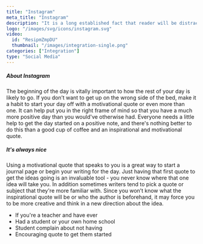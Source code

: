 ```yaml
---
title: "Instagram"
meta_title: "Instagram"
description: "It is a long established fact that reader will be distracted by the readable content of a page when looking at its layout."
logo: "/images/svg/icons/instagram.svg"
video:
  id: "ResipmZmpDU"
  thumbnail: "/images/integration-single.png"
categories: ["Integration"]
type: "Social Media"
---
```


##### About Instagram

The beginning of the day is vitally important to how the rest of your day is likely to go. If you don’t want to get up on the wrong side of the bed, make it a habit to start your day off with a motivational quote or even more than one. It can help put you in the right frame of mind so that you have a much more positive day than you would've otherwise had. Everyone needs a little help to get the day started on a positive note, and there's nothing better to do this than a good cup of coffee and an inspirational and motivational quote.

##### It's always nice

Using a motivational quote that speaks to you is a great way to start a journal page or begin your writing for the day. Just having that first quote to get the ideas going is an invaluable tool - you never know where that one idea will take you. In addition sometimes writers tend to pick a quote or subject that they're more familiar with. Since you won’t know what the inspirational quote will be or who the author is beforehand, it may force you to be more creative and think in a new direction about the idea.

- If you're a teacher and have ever
- Had a student or your own home school
- Student complain about not having
- Encouraging quote to get them started
